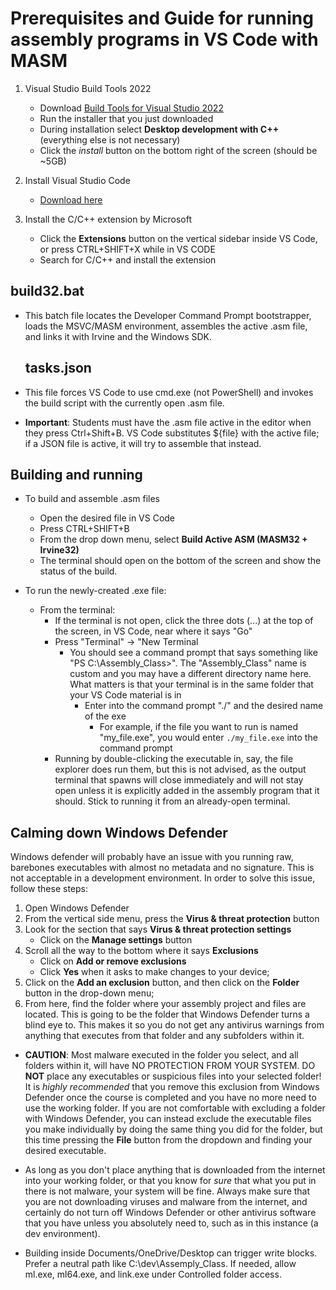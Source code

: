 # Prerequisites and Guide for running assembly programs in VS Code with MASM

1. Visual Studio Build Tools 2022
    - Download [Build Tools for Visual Studio 2022](https://visualstudio.microsoft.com/downloads/#build-tools-for-visual-studio-2022)
    - Run the installer that you just downloaded
    - During installation select **Desktop development with C++** (everything else is not necessary)
    - Click the *install* button on the bottom right of the screen (should be ~5GB)

2. Install Visual Studio Code
    - [Download here](https://code.visualstudio.com/download)
3. Install the C/C++ extension by Microsoft
    - Click the **Extensions** button on the vertical sidebar inside VS Code, or press CTRL+SHIFT+X while in VS CODE
    - Search for C/C++ and install the extension

## build32.bat

- This batch file locates the Developer Command Prompt bootstrapper, loads the
 MSVC/MASM environment, assembles the active .asm file, and links it with Irvine and
  the Windows SDK.

  ## tasks.json

- This file forces VS Code to use cmd.exe (not PowerShell) and invokes the build script with the
  currently open .asm file.
- **Important**: Students must have the .asm file active in the editor when they press Ctrl+Shift+B. VS Code
 substitutes ${file} with the active file; if a JSON file is active, it will try to assemble that instead.

## Building and running

- To build and assemble .asm files
  - Open the desired file in VS Code
  - Press CTRL+SHIFT+B
  - From the drop down menu, select **Build Active ASM (MASM32 + Irvine32)**
  - The terminal should open on the bottom of the screen and show the status of the build.

- To run the newly-created .exe file:
  - From the terminal:
    - If the terminal is not open, click the three dots (...) at the top
        of the screen, in VS  Code, near where it says "Go"
    - Press "Terminal" -> "New Terminal
      - You should see a command prompt that says something like
      "PS C:\Assembly_Class>". The "Assembly_Class" name is custom and
      you may have a different directory name here. What matters is that your
      terminal is in the same folder that your VS Code material is in
        - Enter into the command prompt "./" and the desired name of the exe
          - For example, if the file you want to run is named "my_file.exe",
            you would enter `./my_file.exe` into the command prompt
    - Running by double-clicking the executable in, say, the file explorer
    does run them, but this is not advised, as the output terminal that spawns
    will close immediately and will not stay open unless it is explicitly added
    in the assembly program that it should. Stick to running it from an
    already-open terminal.

## Calming down Windows Defender

Windows defender will probably have an issue with you running raw, barebones
executables with almost no metadata and no signature. This is not acceptable in
a development environment. In order to solve this issue, follow these steps:

1. Open Windows Defender
2. From the vertical side menu, press the **Virus & threat protection** button
3. Look for the section that says **Virus & threat protection settings**
    - Click on the **Manage settings** button
4. Scroll all the way to the bottom where it says **Exclusions**
    - Click on **Add or remove exclusions**
    - Click **Yes** when it asks to make changes to your device;
5. Click on the **Add an exclusion** button, and then click on the **Folder**
button in the drop-down menu;
6. From here, find the folder where your assembly project and files are located.
This is going to be the folder that Windows Defender turns a blind eye to. This
makes it so you do not get any antivirus warnings from anything that executes from
that folder and any subfolders within it.

- **CAUTION**: Most malware executed in the folder you select, and all folders within
it, will have NO PROTECTION FROM YOUR SYSTEM. DO **NOT** place any executables
or suspicious files into your selected folder! It is *highly recommended* that you
remove this exclusion from Windows Defender once the course is completed and you
have no more need to use the working folder. If you are not comfortable with
excluding a folder with Windows Defender, you can instead exclude the executable
files you make individually by doing the same thing you did for the folder, but
this time pressing the **File** button from the dropdown and finding your
desired executable.

- As long as you don't place anything that is downloaded from the internet
into your working folder, or that you know for *sure* that what you put in
there is not malware, your system will be fine. Always make sure that you
are not downloading viruses and malware from the internet, and certainly do
not turn off Windows Defender or other antivirus software that you have
unless you absolutely need to, such as in this instance (a dev environment).

- Building inside Documents/OneDrive/Desktop can trigger write blocks. Prefer a neutral path like C:\dev\Assemply_Class. If needed, allow ml.exe, ml64.exe, and link.exe under Controlled folder access.